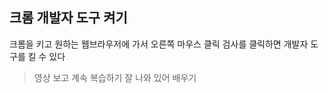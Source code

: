 ## 크롬 개발자 도구 켜기

크롬을 키고 원하는 웹브라우저에 가서 오른쪽 마우스 클릭 검사를 클릭하면 개발자 도구를 킬 수 있다

>영상 보고 계속 복습하기 잘 나와 있어 배우기 
